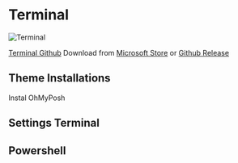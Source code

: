 # Terminal
![Terminal](https://user-images.githubusercontent.com/48369326/115790869-4c852b00-a37c-11eb-97f1-f61972c7800c.png)

[Terminal Github](https://github.com/microsoft/terminal)
Download from [Microsoft Store](https://apps.microsoft.com/store/detail/windows-terminal/9N0DX20HK701?hl=en-id&gl=id) or [Github Release](https://github.com/microsoft/terminal/releases)

## Theme Installations
Instal OhMyPosh

## Settings Terminal
## Powershell
